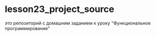 # lesson23_project_source
это репозиторий с домашним заданием к уроку "Функциональное программирование"
